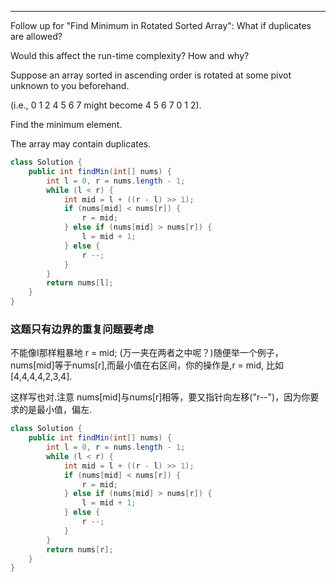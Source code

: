 - - -
Follow up for "Find Minimum in Rotated Sorted Array":
What if duplicates are allowed?

Would this affect the run-time complexity? How and why?

Suppose an array sorted in ascending order is rotated at some pivot unknown to you beforehand.

(i.e., 0 1 2 4 5 6 7 might become 4 5 6 7 0 1 2).

Find the minimum element.

The array may contain duplicates.

```java
class Solution {
    public int findMin(int[] nums) {
        int l = 0, r = nums.length - 1;   
        while (l < r) {
            int mid = l + ((r - l) >> 1);
            if (nums[mid] < nums[r]) {
                r = mid;
            } else if (nums[mid] > nums[r]) {
                l = mid + 1;
            } else {
                r --;
            }
        }
        return nums[l];
    }
}
```

### 这题只有边界的重复问题要考虑<br> 
不能像I那样粗暴地 r = mid; (万一夹在两者之中呢？)随便举一个例子，nums[mid]等于nums[r],而最小值在右区间，你的操作是,r = mid, 比如[4,4,4,4,2,3,4].
              
这样写也对.注意 nums[mid]与nums[r]相等，要又指针向左移("r--")，因为你要求的是最小值，偏左.

```java
class Solution {
    public int findMin(int[] nums) {
        int l = 0, r = nums.length - 1;   
        while (l < r) {
            int mid = l + ((r - l) >> 1);
            if (nums[mid] < nums[r]) {
                r = mid;
            } else if (nums[mid] > nums[r]) {
                l = mid + 1;
            } else {
                r --;
            }
        }
        return nums[r];
    }
}
```

